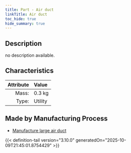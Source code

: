 ```yaml
---
title: Part - Air duct
linkTitle: Air duct
toc_hide: true
hide_summary: true
---
```

<!-- This is generated by the MarsSim HelpGenertor, do not edit. -->

## Description
no description available.

## Characteristics

| Attribute      | Value |
|--------:|:------|
|Mass:|0.3 kg|
|Type:|Utility|

## Made by Manufacturing Process

- [Manufacture large air duct](/docs/definitions/process/manufacture-large-air-duct)




{{< definition-tail version="3.10.0" generatedOn="2025-10-09T21:45:01.8754429" >}}



